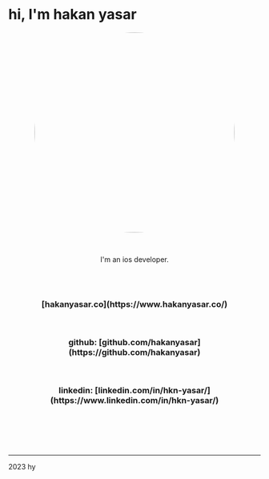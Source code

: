 <br>

# hi, I'm hakan yasar

<p align="center">
<img src="https://user-images.githubusercontent.com/6243566/212996083-e915d011-bbf8-4e7a-85d2-e9f4dbf3cb78.png" height="400" width="400" style="border-radius:50%" >
</p>
  
<br>
<p align="center">
I'm an ios developer. 
</p>


<br><br>
<h3 align="center">
[hakanyasar.co](https://www.hakanyasar.co/)
</h3>
<br>
<h3 align="center">
github: [github.com/hakanyasar](https://github.com/hakanyasar)
</h3>
<br>
<h3 align="center">
linkedin: [linkedin.com/in/hkn-yasar/](https://www.linkedin.com/in/hkn-yasar/)
</h3>
<br><br><br><br>

***
2023 hy
